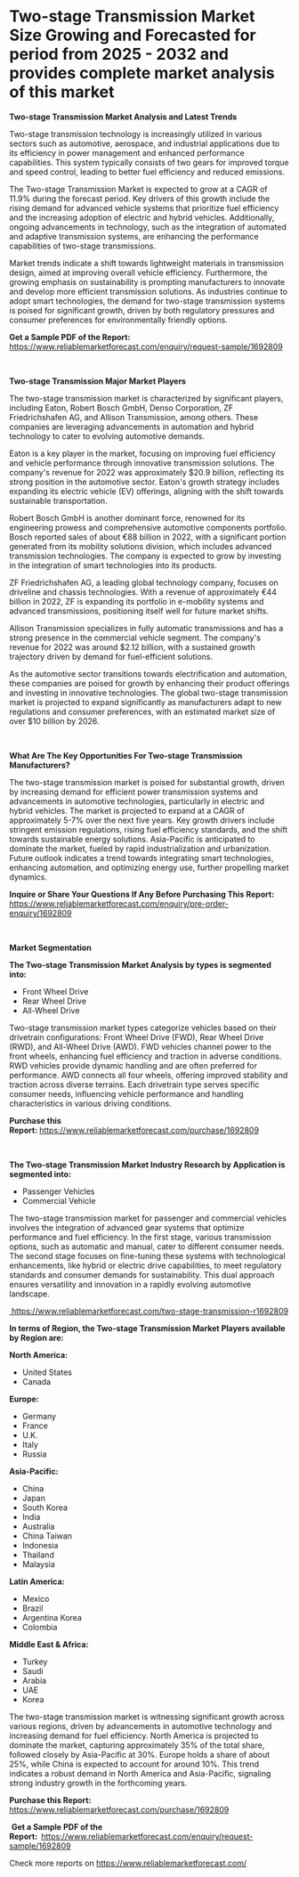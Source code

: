 <p><h1>Two-stage Transmission Market Size Growing and Forecasted for period from 2025 - 2032 and provides complete market analysis of this market</h1></p><p><strong>Two-stage Transmission Market Analysis and Latest Trends</strong></p>
<p><p>Two-stage transmission technology is increasingly utilized in various sectors such as automotive, aerospace, and industrial applications due to its efficiency in power management and enhanced performance capabilities. This system typically consists of two gears for improved torque and speed control, leading to better fuel efficiency and reduced emissions.</p><p>The Two-stage Transmission Market is expected to grow at a CAGR of 11.9% during the forecast period. Key drivers of this growth include the rising demand for advanced vehicle systems that prioritize fuel efficiency and the increasing adoption of electric and hybrid vehicles. Additionally, ongoing advancements in technology, such as the integration of automated and adaptive transmission systems, are enhancing the performance capabilities of two-stage transmissions.</p><p>Market trends indicate a shift towards lightweight materials in transmission design, aimed at improving overall vehicle efficiency. Furthermore, the growing emphasis on sustainability is prompting manufacturers to innovate and develop more efficient transmission solutions. As industries continue to adopt smart technologies, the demand for two-stage transmission systems is poised for significant growth, driven by both regulatory pressures and consumer preferences for environmentally friendly options.</p></p>
<p><strong>Get a Sample PDF of the Report:&nbsp;</strong> <a href="https://www.reliablemarketforecast.com/enquiry/request-sample/1692809?utm_campaign=1108&utm_medium=2&utm_source=Github&utm_content=ia&utm_term=08012025&utm_id=two-stage-transmission">https://www.reliablemarketforecast.com/enquiry/request-sample/1692809</a></p>
<p>&nbsp;</p>
<p><strong>Two-stage Transmission Major Market Players</strong></p>
<p><p>The two-stage transmission market is characterized by significant players, including Eaton, Robert Bosch GmbH, Denso Corporation, ZF Friedrichshafen AG, and Allison Transmission, among others. These companies are leveraging advancements in automation and hybrid technology to cater to evolving automotive demands.</p><p>Eaton is a key player in the market, focusing on improving fuel efficiency and vehicle performance through innovative transmission solutions. The company's revenue for 2022 was approximately $20.9 billion, reflecting its strong position in the automotive sector. Eaton's growth strategy includes expanding its electric vehicle (EV) offerings, aligning with the shift towards sustainable transportation.</p><p>Robert Bosch GmbH is another dominant force, renowned for its engineering prowess and comprehensive automotive components portfolio. Bosch reported sales of about €88 billion in 2022, with a significant portion generated from its mobility solutions division, which includes advanced transmission technologies. The company is expected to grow by investing in the integration of smart technologies into its products.</p><p>ZF Friedrichshafen AG, a leading global technology company, focuses on driveline and chassis technologies. With a revenue of approximately €44 billion in 2022, ZF is expanding its portfolio in e-mobility systems and advanced transmissions, positioning itself well for future market shifts.</p><p>Allison Transmission specializes in fully automatic transmissions and has a strong presence in the commercial vehicle segment. The company's revenue for 2022 was around $2.12 billion, with a sustained growth trajectory driven by demand for fuel-efficient solutions.</p><p>As the automotive sector transitions towards electrification and automation, these companies are poised for growth by enhancing their product offerings and investing in innovative technologies. The global two-stage transmission market is projected to expand significantly as manufacturers adapt to new regulations and consumer preferences, with an estimated market size of over $10 billion by 2026.</p></p>
<p>&nbsp;</p>
<p><strong>What Are The Key Opportunities For Two-stage Transmission Manufacturers?</strong></p>
<p><p>The two-stage transmission market is poised for substantial growth, driven by increasing demand for efficient power transmission systems and advancements in automotive technologies, particularly in electric and hybrid vehicles. The market is projected to expand at a CAGR of approximately 5-7% over the next five years. Key growth drivers include stringent emission regulations, rising fuel efficiency standards, and the shift towards sustainable energy solutions. Asia-Pacific is anticipated to dominate the market, fueled by rapid industrialization and urbanization. Future outlook indicates a trend towards integrating smart technologies, enhancing automation, and optimizing energy use, further propelling market dynamics.</p></p>
<p><strong>Inquire or Share Your Questions If Any Before Purchasing This Report:</strong> <a href="https://www.reliablemarketforecast.com/enquiry/pre-order-enquiry/1692809?utm_campaign=1108&utm_medium=2&utm_source=Github&utm_content=ia&utm_term=08012025&utm_id=two-stage-transmission">https://www.reliablemarketforecast.com/enquiry/pre-order-enquiry/1692809</a></p>
<p>&nbsp;</p>
<p><strong>Market Segmentation</strong></p>
<p><strong>The Two-stage Transmission Market Analysis by types is segmented into:</strong></p>
<p><ul><li>Front Wheel Drive</li><li>Rear Wheel Drive</li><li>All-Wheel Drive</li></ul></p>
<p><p>Two-stage transmission market types categorize vehicles based on their drivetrain configurations: Front Wheel Drive (FWD), Rear Wheel Drive (RWD), and All-Wheel Drive (AWD). FWD vehicles channel power to the front wheels, enhancing fuel efficiency and traction in adverse conditions. RWD vehicles provide dynamic handling and are often preferred for performance. AWD connects all four wheels, offering improved stability and traction across diverse terrains. Each drivetrain type serves specific consumer needs, influencing vehicle performance and handling characteristics in various driving conditions.</p></p>
<p><strong>Purchase this Report:&nbsp;</strong><a href="https://www.reliablemarketforecast.com/purchase/1692809?utm_campaign=1108&utm_medium=2&utm_source=Github&utm_content=ia&utm_term=08012025&utm_id=two-stage-transmission">https://www.reliablemarketforecast.com/purchase/1692809</a></p>
<p>&nbsp;</p>
<p><strong>The Two-stage Transmission Market Industry Research by Application is segmented into:</strong></p>
<p><ul><li>Passenger Vehicles</li><li>Commercial Vehicle</li></ul></p>
<p><p>The two-stage transmission market for passenger and commercial vehicles involves the integration of advanced gear systems that optimize performance and fuel efficiency. In the first stage, various transmission options, such as automatic and manual, cater to different consumer needs. The second stage focuses on fine-tuning these systems with technological enhancements, like hybrid or electric drive capabilities, to meet regulatory standards and consumer demands for sustainability. This dual approach ensures versatility and innovation in a rapidly evolving automotive landscape.</p></p>
<p><a href="https://www.reliablemarketforecast.com/two-stage-transmission-r1692809?utm_campaign=1108&utm_medium=2&utm_source=Github&utm_content=ia&utm_term=08012025&utm_id=two-stage-transmission">&nbsp;https://www.reliablemarketforecast.com/two-stage-transmission-r1692809</a></p>
<p><strong>In terms of Region, the Two-stage Transmission Market Players available by Region are:</strong></p>
<p>
    <p> <strong> North America: </strong>
        <ul>
            <li>United States</li>
            <li>Canada</li>
        </ul>
        </p> 
    <p> <strong> Europe: </strong>
        <ul>
            <li>Germany</li>
            <li>France</li>
            <li>U.K.</li>
            <li>Italy</li>
            <li>Russia</li>
        </ul>
        </p> 
    <p> <strong> Asia-Pacific: </strong>
        <ul>
            <li>China</li>
            <li>Japan</li>
            <li>South Korea</li>
            <li>India</li>
            <li>Australia</li>
            <li>China Taiwan</li>
            <li>Indonesia</li>
            <li>Thailand</li>
            <li>Malaysia</li>
        </ul>
        </p> 
    <p> <strong> Latin America: </strong>
        <ul>
            <li>Mexico</li>
            <li>Brazil</li>
            <li>Argentina Korea</li>
            <li>Colombia</li>
        </ul>
        </p> 
    <p> <strong> Middle East & Africa: </strong>
        <ul>
            <li>Turkey</li>
            <li>Saudi</li>
            <li>Arabia</li>
            <li>UAE</li>
            <li>Korea</li>
        </ul>
    </p>
    </p>
<p><p>The two-stage transmission market is witnessing significant growth across various regions, driven by advancements in automotive technology and increasing demand for fuel efficiency. North America is projected to dominate the market, capturing approximately 35% of the total share, followed closely by Asia-Pacific at 30%. Europe holds a share of about 25%, while China is expected to account for around 10%. This trend indicates a robust demand in North America and Asia-Pacific, signaling strong industry growth in the forthcoming years.</p></p>
<p><strong>Purchase this Report: </strong><a href="https://www.reliablemarketforecast.com/purchase/1692809?utm_campaign=1108&utm_medium=2&utm_source=Github&utm_content=ia&utm_term=08012025&utm_id=two-stage-transmission">https://www.reliablemarketforecast.com/purchase/1692809</a></p>
<p>&nbsp;<strong>Get a Sample PDF of the Report:&nbsp;&nbsp;</strong><a href="https://www.reliablemarketforecast.com/enquiry/request-sample/1692809?utm_campaign=1108&utm_medium=2&utm_source=Github&utm_content=ia&utm_term=08012025&utm_id=two-stage-transmission">https://www.reliablemarketforecast.com/enquiry/request-sample/1692809</a></p>
<p><strong></strong></p>
<p>Check more reports on <a href="https://www.reliablemarketforecast.com/?utm_campaign=1108&utm_medium=2&utm_source=Github&utm_content=ia&utm_term=08012025&utm_id=two-stage-transmission">https://www.reliablemarketforecast.com/</a></p>